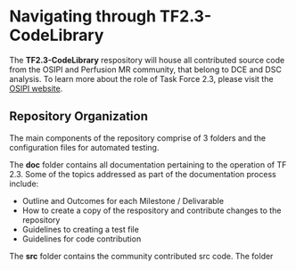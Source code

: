 # Navigating through TF2.3-CodeLibrary

The **TF2.3-CodeLibrary** respository will house all contributed source code from the OSIPI and Perfusion MR community, that belong to DCE and DSC analysis. To learn more about the role of Task Force 2.3, please visit the [OSIPI website](https://www.osipi.org/task-force-2-3/).

## Repository Organization

The main components of the repository comprise of 3 folders and the configuration files for automated testing. 

The **doc** folder contains all documentation pertaining to the operation of TF 2.3. Some of the topics addressed as part of the documentation process include:

*   Outline and Outcomes for each Milestone / Delivarable
*   How to create a copy of the respository and contribute changes to the repository
*   Guidelines to creating a test file
*   Guidelines for code contribution

The **src** folder contains the community contributed src code. The folder 
